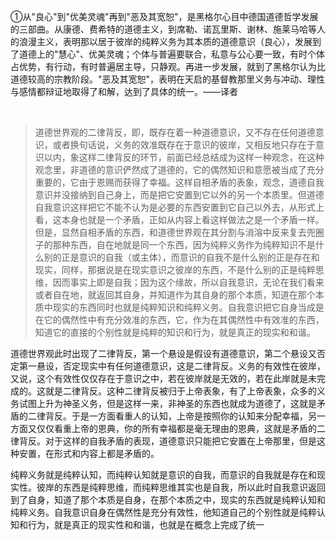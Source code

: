 <p data-pid="Qtm5Wmbd">①从"良心"到"优美灵魂"再到"恶及其宽恕"，是黑格尔心目中德国道德哲学发展的三部曲。从康德、费希特的道德主义，到席勒、诺瓦里斯、谢林、施莱马哈等人的浪漫主义，表明那以居于彼岸的纯粹义务为其本质的道德意识（良心），发展到了道德上的"慧心"、优美灵魂；个体与普遍要联合，私意与公心要一致，有时个体占优势，有行动，有时普遍居主导，只静观。再进一步发展，就到了黑格尔认为比道德较高的宗教阶段。"恶及其宽恕"，表明在天启的基督教那里义务与冲动、理性与感情都辩证地取得了和解，达到了具体的统一。——译者</p><p><br></p><blockquote data-pid="zejlDcb9">道德世界观的二律背反，即，既存在着一种道德意识，又不存在任何道德意识，或者换句话说，义务的效准既存在于意识的彼岸，又相反地只存在于意识以内，象这样二律背反的环节，前面已经总结成为这样一种观念，在这种观念里，非道德的意识俨然成了道德的，它的偶然知识和意愿被当成了充分重要的，它由于恩赐而获得了幸福。这样自相矛盾的表象，观念，道德自我意识并没接纳到自己身上，而是把它安置到它以外的另一个本质里。但道德自我意识这样把它不能不认为是必要的东西安置到它自己以外去，从形式上看，这本身也就是一个矛盾，正如从内容上看这样做法之是一个矛盾一样。但是，显然自相矛盾的东西，和道德世界观在其分割与消溶中反来复去兜圈子的那种东西，自在地就是同一个东西，因为纯粹义务作为纯粹知识不是什么别的正是意识的自我（或主体），而意识的自我不是什么别的正是存在和现实，同样，那据说是在现实意识之彼岸的东西，不是什么别的正是纯粹思维，因而事实上即是自我；因为这个缘故，所以自我意识，无论在我们看来或者自在地，就返回其自身，并知道作为其自身的那个本质，知道在那个本质中现实的东西同时也就是纯粹知识和纯粹义务。自我意识把它自身当成是在它的偶然性中有充分效准的东西，它，作为在其偶然性中有效准的东西，知道它的直接的个别性就是纯粹的知识和行为，就是真正的现实和和谐。</blockquote><p data-pid="2Bt_YQEE">道德世界观此时出现了二律背反，第一个悬设是假设有道德意识，第二个悬设又否定第一悬设，否定现实中有任何道德意识，这是二律背反。义务的有效性在彼岸，又说，这个有效性仅仅存在于意识之中，若在彼岸就是无效的，若在此岸就是未完成的。这就是二律背反。这种二律背反被归于上帝表象，有了上帝表象，众多的义务试图上升为神圣义务，但是这样一来，非神圣的东西也就成为道德了，这就是矛盾的二律背反。于是一方面看重人的认知，上帝是按照你的认知来分配幸福，另一方面又仅仅看重上帝的恩典，你的所有幸福都是毫无理由的恩典，这就是矛盾的二律背反。对于这样的自我矛盾的表现，道德意识只能把它安置在上帝那里，但是这种安置，在形式和内容上都是矛盾的。</p><p data-pid="MjrZGcjP">纯粹义务就是纯粹认知，而纯粹认知就是意识的自我，而意识的自我就是存在和现实性。彼岸的东西是纯粹思维，而纯粹思维其实也是自我，所以此时自我意识返回到了自身，知道了那个本质是自身，在那个本质之中，现实的东西就是纯粹认知和纯粹义务。自我意识自身在偶然性是充分有效性，他知道自己的个别性就是纯粹认知和行为，就是真正的现实性和和谐，也就是在概念上完成了统一</p>